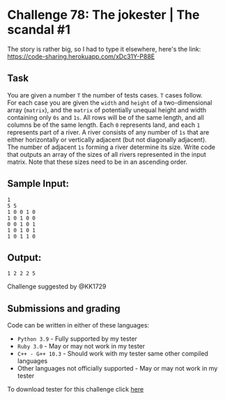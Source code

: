 # Challenge 78: The jokester | The scandal #1

The story is rather big, so I had to type it elsewhere, here's the link:
https://code-sharing.herokuapp.com/xDc31Y-P88E

## Task

You are given a number `T` the number of tests cases. `T` cases follow.  
For each case you are given the `width` and `height` of a two-dimensional array (`matrix`), and the `matrix` of potentially unequal height and width containing only `0s` and `1s`. All rows will be of the same length, and all columns be of the same length. Each `0` represents land, and each `1` represents part of a river. A river consists of any number of `1s` that are either horizontally or vertically adjacent (but not diagonally adjacent).  
The number of adjacent `1s` forming a river determine its size. Write code that outputs an array of the sizes of all rivers represented in the input matrix. Note that these sizes need to be in an ascending order.

## Sample Input:
```
1
5 5
1 0 0 1 0
1 0 1 0 0
0 0 1 0 1
1 0 1 0 1
1 0 1 1 0
```

## Output:
```
1 2 2 2 5
```

Challenge suggested by @KK1729

## Submissions and grading

Code can be written in either of these languages:

- `Python 3.9` - Fully supported by my tester
- `Ruby 3.0` - May or may not work in my tester
- `C++ - G++ 10.3` - Should work with my tester same other compiled languages
- Other languages not officially supported - May or may not work in my tester

To download tester for this challenge click [here](https://downgit.github.io/#/home?url=https://github.com/Pomroka/TWT_Challenges_Tester/tree/main/Challenge_78)
